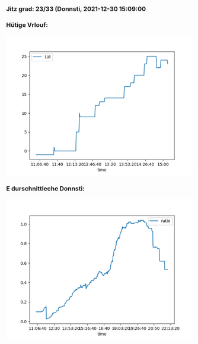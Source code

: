 ### Jitz grad: 23/33 (Donnsti, 2021-12-30 15:09:00

### Hütige Vrlouf:
![Graph](Today.png)

### E durschnittleche Donnsti:
![Graph](Donnsti.png)